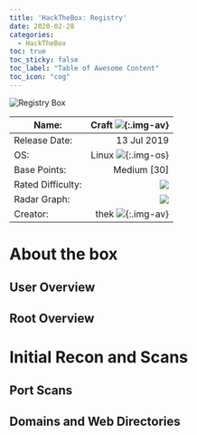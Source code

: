 ```yaml
---
title: 'HackTheBox: Registry'
date: 2020-02-28
categories:
  - HackTheBox
toc: true
toc_sticky: false
toc_label: "Table of Awesome Content"
toc_icon: "cog"
---
```


![Registry Box](/Sidequests/assets/registry/Registry-Logo.png)

| Name:             | Craft ![](/Sidequests/assets/icons/box-registry.png){:.img-av} |
|-------------------|--:|
| Release Date:     | 13 Jul 2019  |
| OS:               | Linux ![](/Sidequests/assets/icons/Linux.png){:.img-os} |
| Base Points:      | Medium [30]  |
| Rated Difficulty: | ![](/Sidequests/assets/registry/registry-diff.png)  |
| Radar Graph:      | ![](/Sidequests/assets/registry/registry-radar.png)  |
| Creator:          | thek ![](/Sidequests/assets/icons/user-thek.png){:.img-av} |

# About the box
## User Overview

## Root Overview

# Initial Recon and Scans
## Port Scans

## Domains and Web Directories

